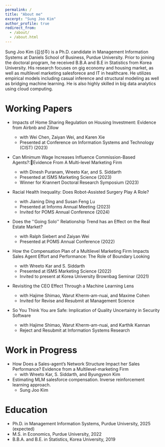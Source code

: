 ```yaml
---
permalink: /
title: "About me"
excerpt: "Sung Joo Kim"
author_profile: true
redirect_from: 
  - /about/
  - /about.html
---
```


Sung Joo Kim (김성주) is a Ph.D. candidate in Management Information Systems at Daniels School of Business, Purdue University. Prior to joining the doctoral program, he received B.B.A and B.E in Statistics from Korea University. His research focuses on gig economy and housing market, as well as multilevel marketing salesforece and IT in healthcare. He utilizes empirical models including casual inference and structural modeling as well as bridging machine learning. He is also highly skilled in big data analytics using cloud computing.  


Working Papers
======
* Impacts of Home Sharing Regulation on Housing Investment: Evidence from Airbnb and Zillow
  * with Wei Chen, Zaiyan Wei, and Karen Xie
  * Presented at Conference on Information Systems and Technology (CIST) (2023)

* Can Minimum Wage Increases Influence Commission-Based Agents?:Evidence From A Multi-level Marketing Firm
  * with Dinesh Puranam, Wreeto Kar, and S. Siddarth
  * Presented at ISMS Marketing Science (2023)
  * Winner for Krannert Doctoral Research Symposium (2023)

* Racial Health Inequality: Does Robot-Assisted Surgery Play A Role?
  * with Jianing Ding and Susan Feng Lu 
  * Presented at Informs Annual Meeting (2023)
  * Invited for POMS Annual Conference (2024)
 
* Does the ''Going Solo'' Relationship Trend has an Effect on the Real Estate Market?
  * with Ralph Siebert and Zaiyan Wei
  * Presented at POMS Annual Conference (2022)
 
* How the Compensation Plan of a Multilevel Marketing Firm Impacts Sales Agent Effort and Performance: The Role of Boundary Looking  
  * with Wreeto Kar and S. Siddarth
  * Presented at ISMS Marketing Science (2022)
  * Invited to present at Korea University Brownbag Seminar (2021)

* Revisiting the CEO Effect Through a Machine Learning Lens
  * with Hajime Shimao, Warut Kherm-am-nuai, and Maxime Cohen
  * Invited for Revise and Resubmit at Management Science
    
* So You Think You are Safe: Implication of Quality Uncertainty in Security Software
  * with Hajime Shimao, Warut Kherm-am-nuai, and Karthik Kannan
  * Reject and Resubmit at Information Systems Research

Work in Progress
====== 
* How Does a Sales-agent’s Network Structure Impact her Sales Performance? Evidence from a Multilevel-marketing Firm  
  * with Wreeto Kar, S. Siddarth, and Byungyeon Kim
* Estimating MLM salesforce compensation. Inverse reinforcement learning approach.   
  * Sung Joo Kim
  

  
Education
======
* Ph.D. in Management Information Systems, Purdue University, 2025 (expected)
* M.S. in Economics, Purdue University, 2022
* B.B.A. and B.E. in Statistics, Korea University, 2019



  


